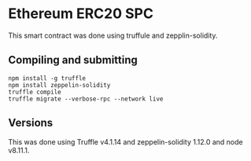 # Ethereum ERC20 SPC

This smart contract was done using truffule and zepplin-solidity.

## Compiling and submitting

```
npm install -g truffle
npm install zeppelin-solidity
truffle compile
truffle migrate --verbose-rpc --network live
```

## Versions

This was done using Truffle v4.1.14 and zeppelin-solidity 1.12.0 and node v8.11.1.

